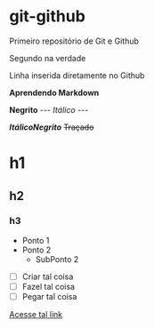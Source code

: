 # git-github
 Primeiro repositório de Git e Github
 
 Segundo na verdade
 
Linha inserida diretamente no Github


**Aprendendo Markdown**

**Negrito** ---
_Itálico_ ---

__*ItálicoNegrito*__
~~Traçado~~

# h1
## h2
### h3

* Ponto 1
* Ponto 2
   * SubPonto 2


- [ ] Criar tal coisa
- [ ] Fazel tal coisa
- [ ] Pegar tal coisa

[Acesse tal link](https://github.com/rafaelvieiracosta) 

